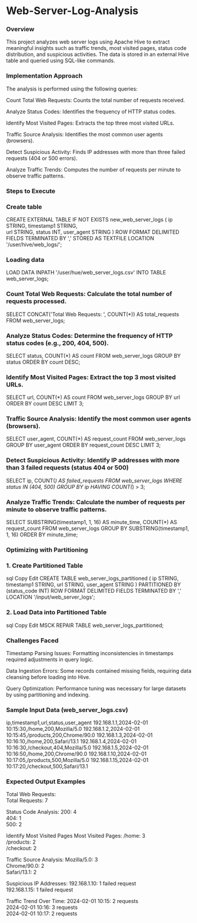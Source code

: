 # Web-Server-Log-Analysis

### Overview

This project analyzes web server logs using Apache Hive to extract meaningful insights such as traffic trends, most visited pages, 
status code distribution, and suspicious activities. The data is stored in an external Hive table and queried using SQL-like commands.

### Implementation Approach

The analysis is performed using the following queries:

Count Total Web Requests: Counts the total number of requests received.

Analyze Status Codes: Identifies the frequency of HTTP status codes.

Identify Most Visited Pages: Extracts the top three most visited URLs.

Traffic Source Analysis: Identifies the most common user agents (browsers).

Detect Suspicious Activity: Finds IP addresses with more than three failed requests (404 or 500 errors).

Analyze Traffic Trends: Computes the number of requests per minute to observe traffic patterns.

### Steps to Execute
### Create table

CREATE EXTERNAL TABLE IF NOT EXISTS new_web_server_logs (
    ip STRING,
    timestamp1 STRING,  
    url STRING,
    status INT,
    user_agent STRING
)
ROW FORMAT DELIMITED
FIELDS TERMINATED BY ','
STORED AS TEXTFILE
LOCATION '/user/hive/web_logs/';


### Loading data

LOAD DATA INPATH '/user/hue/web_server_logs.csv' INTO TABLE web_server_logs;


###  Count Total Web Requests: Calculate the total number of requests processed.

SELECT CONCAT('Total Web Requests: ', COUNT(*)) AS total_requests
FROM web_server_logs;


###  Analyze Status Codes: Determine the frequency of HTTP status codes (e.g., 200, 404, 500).

SELECT status, COUNT(*) AS count
FROM web_server_logs
GROUP BY status
ORDER BY count DESC;


###  Identify Most Visited Pages: Extract the top 3 most visited URLs.

SELECT url, COUNT(*) AS count
FROM web_server_logs
GROUP BY url
ORDER BY count DESC
LIMIT 3;


### Traffic Source Analysis: Identify the most common user agents (browsers).

SELECT user_agent, COUNT(*) AS request_count
FROM web_server_logs
GROUP BY user_agent
ORDER BY request_count DESC
LIMIT 3;


###  Detect Suspicious Activity: Identify IP addresses with more than 3 failed requests (status 404 or 500)

SELECT ip, COUNT(*) AS failed_requests
FROM web_server_logs
WHERE status IN (404, 500)
GROUP BY ip
HAVING COUNT(*) > 3;



###  Analyze Traffic Trends: Calculate the number of requests per minute to observe traffic patterns.

SELECT SUBSTRING(timestamp1, 1, 16) AS minute_time, COUNT(*) AS request_count
FROM web_server_logs
GROUP BY SUBSTRING(timestamp1, 1, 16)
ORDER BY minute_time;

### Optimizing with Partitioning
### 1. Create Partitioned Table
sql
Copy
Edit
CREATE TABLE web_server_logs_partitioned (
  ip STRING,
  timestamp1 STRING,
  url STRING,
  user_agent STRING
)
PARTITIONED BY (status_code INT)
ROW FORMAT DELIMITED
FIELDS TERMINATED BY ','
LOCATION '/input/web_server_logs';
### 2. Load Data into Partitioned Table
sql
Copy
Edit
MSCK REPAIR TABLE web_server_logs_partitioned;


### Challenges Faced

Timestamp Parsing Issues: Formatting inconsistencies in timestamps required adjustments in query logic.

Data Ingestion Errors: Some records contained missing fields, requiring data cleansing before loading into Hive.

Query Optimization: Performance tuning was necessary for large datasets by using partitioning and indexing.


### Sample Input Data (web_server_logs.csv)
ip,timestamp1,url,status,user_agent
192.168.1.1,2024-02-01 10:15:30,/home,200,Mozilla/5.0
192.168.1.2,2024-02-01 10:15:45,/products,200,Chrome/90.0
192.168.1.3,2024-02-01 10:16:10,/home,200,Safari/13.1
192.168.1.4,2024-02-01 10:16:30,/checkout,404,Mozilla/5.0
192.168.1.5,2024-02-01 10:16:50,/home,200,Chrome/90.0
192.168.1.10,2024-02-01 10:17:05,/products,500,Mozilla/5.0
192.168.1.15,2024-02-01 10:17:20,/checkout,500,Safari/13.1


### Expected Output Examples

Total Web Requests:  
Total Requests: 7  

Status Code Analysis:
200: 4  
404: 1  
500: 2  

Identify Most Visited Pages
Most Visited Pages:
/home: 3  
/products: 2  
/checkout: 2  

Traffic Source Analysis:
Mozilla/5.0: 3  
Chrome/90.0: 2  
Safari/13.1: 2  

Suspicious IP Addresses:
192.168.1.10: 1 failed request  
192.168.1.15: 1 failed request  

Traffic Trend Over Time:
2024-02-01 10:15: 2 requests  
2024-02-01 10:16: 3 requests  
2024-02-01 10:17: 2 requests

